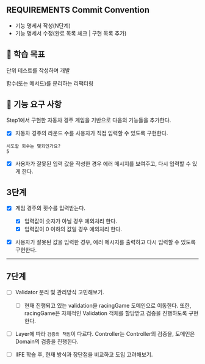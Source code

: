 ## REQUIREMENTS Commit Convention

- 기능 명세서 작성(N단계)
- 기능 명세서 수정(완료 목록 체크 | 구현 목록 추가)

## 📍 학습 목표

단위 테스트를 작성하며 개발

함수(또는 메서드)를 분리하는 리팩터링

## 🎯 기능 요구 사항

Step1에서 구현한 자동차 경주 게임을 기반으로 다음의 기능들을 추가한다.

- [x] 자동차 경주의 라운드 수를 사용자가 직접 입력할 수 있도록 구현한다.

```shell
시도할 회수는 몇회인가요?
5
```

- [x] 사용자가 잘못된 입력 값을 작성한 경우 에러 메시지를 보여주고, 다시 입력할 수 있게 한다.

## 3단계

- [x] 게임 경주의 횟수를 입력받는다.

  - [x] 입력값이 숫자가 아닐 경우 예외처리 한다.
  - [x] 입력값이 0 이하의 값일 경우 예외처리 한다.

- [x] 사용자가 잘못된 값을 입력한 경우, 에러 메시지를 출력하고 다시 입력할 수 있도록 구현한다.

---

## 7단계

- [ ] Validator 분리 및 관리방식 고민해보기.

  - [ ] 현재 진행되고 있는 validation을 racingGame 도메인으로 이동한다. 또한, racingGame은 자체적인 Validation 객체를 할당받고 검증을 진행하도록 구현한다.

- [ ] Layer에 따라 `검증의 책임`이 다르다. Controller는 Controller의 검증을, 도메인은 Domain의 검증을 진행한다.

- [ ] IIFE 학습 후, 현재 방식과 장단점을 비교하고 도입 고려해보기.
